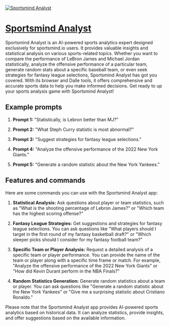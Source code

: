 [![Sportsmind Analyst](https://files.oaiusercontent.com/file-ZM3r1k3zcoTAP7WEJeusqRLK?se=2123-10-18T05%3A16%3A17Z&sp=r&sv=2021-08-06&sr=b&rscc=max-age%3D31536000%2C%20immutable&rscd=attachment%3B%20filename%3D4db6b5a3-df91-4af1-848b-ae19772b1bcc.png&sig=EkjYZLJwbXmnKm/EpUxH5O8XpldiUrKjAwPyHTLa3gA%3D)](https://chat.openai.com/g/g-YWgT03M8t-sportsmind-analyst)

# [Sportsmind Analyst](https://chat.openai.com/g/g-YWgT03M8t-sportsmind-analyst)

Sportsmind Analyst is an AI-powered sports analytics expert designed exclusively for sportsmind.io users. It provides valuable insights and statistical analysis on various sports-related topics. Whether you want to compare the performance of LeBron James and Michael Jordan statistically, analyze the offensive performance of a particular team, generate random stats about a specific baseball team, or even seek strategies for fantasy league selections, Sportsmind Analyst has got you covered. With its browser and Dalle tools, it offers comprehensive and accurate sports data to help you make informed decisions. Get ready to up your sports analysis game with Sportsmind Analyst!

## Example prompts

1. **Prompt 1:** "Statistically, is Lebron better than MJ?"

2. **Prompt 2:** "What Steph Curry statistic is most abnormal?"

3. **Prompt 3:** "Suggest strategies for fantasy league selections."

4. **Prompt 4:** "Analyze the offensive performance of the 2022 New York Giants."

5. **Prompt 5:** "Generate a random statistic about the New York Yankees."

## Features and commands

Here are some commands you can use with the Sportsmind Analyst app:

1. **Statistical Analysis:** Ask questions about player or team statistics, such as "What is the shooting percentage of Lebron James?" or "Which team has the highest scoring offense?"

2. **Fantasy League Strategies:** Get suggestions and strategies for fantasy league selections. You can ask questions like "What players should I target in the first round of my fantasy basketball draft?" or "Which sleeper picks should I consider for my fantasy football team?"

3. **Specific Team or Player Analysis:** Request a detailed analysis of a specific team or player performance. You can provide the name of the team or player along with a specific time frame or match. For example, "Analyze the offensive performance of the 2022 New York Giants" or "How did Kevin Durant perform in the NBA Finals?"

4. **Random Statistics Generation:** Generate random statistics about a team or player. You can ask questions like "Generate a random statistic about the New York Yankees" or "Give me a surprising statistic about Cristiano Ronaldo."

Please note that the Sportsmind Analyst app provides AI-powered sports analytics based on historical data. It can analyze statistics, provide insights, and offer suggestions based on the available information.